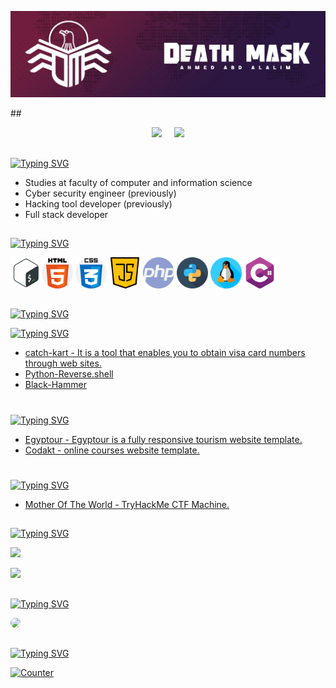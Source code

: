 <!-- Github README -->
<p align="center">
  <img src="assets/banner.jpg">
</p>
##
<p align="center"><a href="https://github.com/Death-Mask">
<img height="165" src="https://github-readme-stats.vercel.app/api?username=Death-Mask&show_icons=true&include_all_commits=true&theme=react&cache_seconds=3200&hide_border=true" /></a>
&nbsp;&nbsp;&nbsp;
<a href="https://github.com/Death-Mask"><img src="https://github-readme-stats.vercel.app/api/top-langs/?username=Death-Mask&layout=compact&theme=react&hide_border=true" />
</a></p>


##

[![Typing SVG](https://readme-typing-svg.herokuapp.com?font=Fira+Code&size=25&pause=1000&color=00FFFF&repeat=false&width=435&lines=About+me+%3A)](https://github.com/Death-Mask)
 * Studies at faculty of computer and information science
 * Cyber security engineer (previously)
 * Hacking tool developer  (previously)
 * Full stack developer

##
  
[![Typing SVG](https://readme-typing-svg.herokuapp.com?font=Fira+Code&size=25&pause=1000&color=00FFFF&repeat=false&width=435&lines=Languages+and+Tools%3A)](https://github.com/Death-Mask)
<p><img title="shell" alt="shell" width="50px" src="assets/shell.png"/><img title="html-5" alt="html-5" width="50px" src="assets/html-5.png"/> <img title="css" alt="css" width="50px" src="assets/css.png"/> <img title="java-script" alt="java-script" width="50px" src="assets/java-script.png"/> <img title="php" alt="php" width="50px" src="assets/php.png"/> <img title="snakes" alt="snakes" width="50px" src="assets/snakes.png"/> <img title="linux" alt="linux" width="50px" src="assets/linux.png"/> <img title="c-sharp" alt="c-sharp" width="50px" src="assets/c-sharp.png"/></p>
  
##
[![Typing SVG](https://readme-typing-svg.herokuapp.com?font=Fira+Code&size=25&pause=1000&color=00FFFF&repeat=false&width=435&lines=Activities+%3A)](https://github.com/Death-Mask)

  [![Typing SVG](https://readme-typing-svg.herokuapp.com?font=Fira+Code&size=15&pause=1000&color=00FFFF&repeat=false&width=435&lines=Security+Tool%3A)](https://github.com/Death-Mask)
   * <a href="https://github.com/Death-Mask/catch-kart">catch-kart - It is a tool that enables you to obtain visa card numbers through web sites.</a>
   * <a href="https://github.com/Death-Mask/Python-Reverse.shell">Python-Reverse.shell</a> 
   * <a href="https://github.com/Death-Mask/Black-Hammer">Black-Hammer</a>
  #
   [![Typing SVG](https://readme-typing-svg.herokuapp.com?font=Fira+Code&size=15&pause=1000&color=00FFFF&repeat=false&width=435&lines=Front+End%3A)](https://github.com/Death-Mask)
   * <a href="https://github.com/Death-Mask/Egyptour">Egyptour - Egyptour is a fully responsive tourism website template.</a>
   * <a href="https://github.com/Death-Mask/Codakt">Codakt - online courses website template.</a>
  #
   [![Typing SVG](https://readme-typing-svg.herokuapp.com?font=Fira+Code&size=15&pause=1000&color=00FFFF&repeat=false&width=435&lines=CTF+Machines%3A)](https://github.com/Death-Mask)
   * <a href="https://github.com/Death-Mask/Mother-of-the-world">Mother Of The World  - TryHackMe CTF Machine.</a>
##
  
[![Typing SVG](https://readme-typing-svg.herokuapp.com?font=Fira+Code&size=25&pause=1000&color=00FFFF&repeat=false&width=435&lines=Github+Statistics+%3A)](https://github.com/Death-Mask)
<p><a href="https://github.com/Death-Mask"><img width=650 src="https://github-profile-trophy.vercel.app/?username=Death-Mask&theme=dracula&no-frame=true&title=Followers,Stars,Commit,Repository,Issues"/></a></p>
<p><a href="https://github.com/Death-Mask"><img width=650 src="https://github-profile-trophy.vercel.app/?username=Death-Mask&theme=dracula&no-frame=true&title=Followers,Stars,Commit,Repository,Issues"/></a></p>
  
##
  
[![Typing SVG](https://readme-typing-svg.herokuapp.com?font=Fira+Code&size=25&pause=1000&color=00FFFF&repeat=false&width=435&lines=Get+in+Touch+%3A+)](https://github.com/Death-Mask)
<p><a href="https://www.linkedin.com/in/ahmed-abd-alalim-286768299/" target="_blank"><img src="https://img.shields.io/badge/-LinkedIn-%230077B5?style=for-the-badge&logo=linkedin&logoColor=white" style="border-radius: 30px" target="_blank"></a></p>
  
##
  
[![Typing SVG](https://readme-typing-svg.herokuapp.com?font=Fira+Code&size=25&pause=1000&color=00FFFF&repeat=false&width=435&lines=Profile+Statistics+%3A)](https://github.com/Death-Mask)
<p><a href="https://github.com/Death-Mask"><img height="25" title="Counter" src="https://komarev.com/ghpvc/?username=Death-Mask&color=blueviolet&style=flat-square"></a></p>
  



